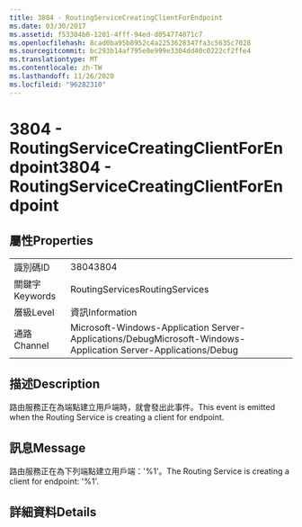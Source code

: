 ```yaml
---
title: 3804 - RoutingServiceCreatingClientForEndpoint
ms.date: 03/30/2017
ms.assetid: f53304b0-1201-4fff-94ed-d054774871c7
ms.openlocfilehash: 8cad0ba95b8952c4a2253628347fa3c5635c7028
ms.sourcegitcommit: bc293b14af795e0e999e3304dd40c0222cf2ffe4
ms.translationtype: MT
ms.contentlocale: zh-TW
ms.lasthandoff: 11/26/2020
ms.locfileid: "96282310"
---
```

# <a name="3804---routingservicecreatingclientforendpoint"></a><span data-ttu-id="4e3c9-102">3804 - RoutingServiceCreatingClientForEndpoint</span><span class="sxs-lookup"><span data-stu-id="4e3c9-102">3804 - RoutingServiceCreatingClientForEndpoint</span></span>

## <a name="properties"></a><span data-ttu-id="4e3c9-103">屬性</span><span class="sxs-lookup"><span data-stu-id="4e3c9-103">Properties</span></span>  
  
|||  
|-|-|  
|<span data-ttu-id="4e3c9-104">識別碼</span><span class="sxs-lookup"><span data-stu-id="4e3c9-104">ID</span></span>|<span data-ttu-id="4e3c9-105">3804</span><span class="sxs-lookup"><span data-stu-id="4e3c9-105">3804</span></span>|  
|<span data-ttu-id="4e3c9-106">關鍵字</span><span class="sxs-lookup"><span data-stu-id="4e3c9-106">Keywords</span></span>|<span data-ttu-id="4e3c9-107">RoutingServices</span><span class="sxs-lookup"><span data-stu-id="4e3c9-107">RoutingServices</span></span>|  
|<span data-ttu-id="4e3c9-108">層級</span><span class="sxs-lookup"><span data-stu-id="4e3c9-108">Level</span></span>|<span data-ttu-id="4e3c9-109">資訊</span><span class="sxs-lookup"><span data-stu-id="4e3c9-109">Information</span></span>|  
|<span data-ttu-id="4e3c9-110">通路</span><span class="sxs-lookup"><span data-stu-id="4e3c9-110">Channel</span></span>|<span data-ttu-id="4e3c9-111">Microsoft-Windows-Application Server-Applications/Debug</span><span class="sxs-lookup"><span data-stu-id="4e3c9-111">Microsoft-Windows-Application Server-Applications/Debug</span></span>|  
  
## <a name="description"></a><span data-ttu-id="4e3c9-112">描述</span><span class="sxs-lookup"><span data-stu-id="4e3c9-112">Description</span></span>  

 <span data-ttu-id="4e3c9-113">路由服務正在為端點建立用戶端時，就會發出此事件。</span><span class="sxs-lookup"><span data-stu-id="4e3c9-113">This event is emitted when the Routing Service is creating a client for endpoint.</span></span>  
  
## <a name="message"></a><span data-ttu-id="4e3c9-114">訊息</span><span class="sxs-lookup"><span data-stu-id="4e3c9-114">Message</span></span>  

 <span data-ttu-id="4e3c9-115">路由服務正在為下列端點建立用戶端：'%1'。</span><span class="sxs-lookup"><span data-stu-id="4e3c9-115">The Routing Service is creating a client for endpoint: '%1'.</span></span>  
  
## <a name="details"></a><span data-ttu-id="4e3c9-116">詳細資料</span><span class="sxs-lookup"><span data-stu-id="4e3c9-116">Details</span></span>
